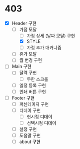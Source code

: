 # 403

- [x] Header 구현
    - [ ] 가점 모달 
        - [ ] 가점 상세 (날짜 모달) 구현
        - [x] STYLE
        - [ ] 가점 추가 매커니즘
    - [ ] 휴가 모달
    - [ ] 월 변경 구현
- [ ] Main 구현
    - [ ] 달력 구현
        - [ ] 무한 스크롤
    - [ ] 일정 등록 구현
    - [ ] 인쇄 버튼 구현
- [ ] Footer 구현
    - [ ] 퍼센테이지 구현
    - [ ] 디데이 구현
        - [ ] 현시점 디데이
        - [ ] 선택시점 디데이
    - [ ] 설정 구현
    - [ ] 도움말 구현 
    - [ ] about 구현